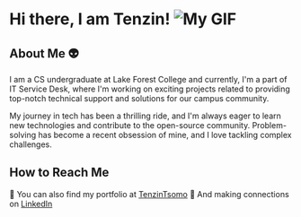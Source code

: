 # Hi there, I am Tenzin! ![My GIF](https://media.giphy.com/media/GqXtCPsa1edJ6/giphy.gif)

## About Me 👽

I am a CS undergraduate at Lake Forest College and currently, I'm a part of IT Service Desk, where I'm working on exciting projects related to providing top-notch technical support and solutions for our campus community.

My journey in tech has been a thrilling ride, and I'm always eager to learn new technologies and contribute to the open-source community. Problem-solving has become a recent obsession of mine, and I love tackling complex challenges.

## How to Reach Me

📝 You can also find my portfolio at [TenzinTsomo](https://TenzinTsomo.com)
🤝 And making connections on [LinkedIn](https://www.linkedin.com/in/tenzintsomo)
